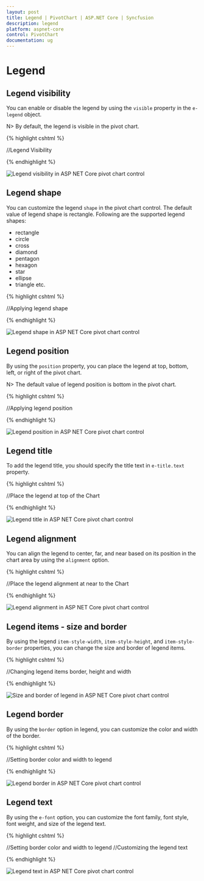 ```yaml
---
layout: post
title: Legend | PivotChart | ASP.NET Core | Syncfusion
description: legend
platform: aspnet-core
control: PivotChart
documentation: ug
---
```


# Legend

## Legend visibility

You can enable or disable the legend by using the `visible` property in the `e-legend` object.

N> By default, the legend is visible in the pivot chart.

{% highlight cshtml %}

<ej-pivot-chart id="PivotChart1">
    //Legend Visibility
    <e-legend visible="true"></e-legend>
    <e-size width="950px" height="460px"></e-size>
</ej-pivot-chart>

{% endhighlight %}

![Legend visibility in ASP NET Core pivot chart control](Legend_images/Legend_img1.png)

## Legend shape

You can customize the legend `shape` in the pivot chart control. The default value of legend shape is rectangle. Following are the supported legend shapes:

* rectangle
* circle
* cross
* diamond
* pentagon
* hexagon
* star
* ellipse
* triangle etc.

{% highlight cshtml %}

<ej-pivot-chart id="PivotChart1">
    //Applying legend shape
    <e-legend visible="true" row-count="3" shape="star"></e-legend>
    <e-size width="950px" height="460px"></e-size>
</ej-pivot-chart>

{% endhighlight %}

![Legend shape in ASP NET Core pivot chart control](Legend_images/Legend_img2.png)

## Legend position

By using the `position` property, you can place the legend at top, bottom, left, or right of the pivot chart.

N> The default value of legend position is bottom in the pivot chart.

{% highlight cshtml %}

<ej-pivot-chart id="PivotChart1">
    //Applying legend position
    <e-legend visible="true" row-count="3" position="top"></e-legend>
    <e-size width="950px" height="460px"></e-size>
</ej-pivot-chart>

{% endhighlight %}

![Legend position in ASP NET Core pivot chart control](Legend_images/Legend_img3.png)

## Legend title

To add the legend title, you should specify the title text in `e-title.text` property.

{% highlight cshtml %}

<ej-pivot-chart id="PivotChart1">
    //Place the legend at top of the Chart
    <e-legend visible="true">
        <e-title text="Countries"></e-title>
    </e-legend>
    <e-size width="950px" height="460px"></e-size>
</ej-pivot-chart>

{% endhighlight %}

![Legend title in ASP NET Core pivot chart control](Legend_images/Legend_img4.png)

## Legend alignment

You can align the legend to center, far, and near based on its position in the chart area by using the `alignment` option.

{% highlight cshtml %}

<ej-pivot-chart id="PivotChart1">
    //Place the legend alignment at near to the Chart
    <e-legend visible="true" row-count="3" alignment="near"></e-legend>
    <e-size width="950px" height="460px"></e-size>
</ej-pivot-chart>

{% endhighlight %}

![Legend alignment in ASP NET Core pivot chart control](Legend_images/Legend_img5.png)

## Legend items - size and border

By using the legend `item-style-width`, `item-style-height`, and `item-style-border` properties, you can change the size and border of legend items.

{% highlight cshtml %}

<ej-pivot-chart id="PivotChart1">
    //Changing legend items border, height and width
    <e-legend visible="true" item-style-width="12" item-style-height="12" item-style-border-color="Magenta" item-style-border-width="1.5"></e-legend>
    <e-size width="950px" height="460px"></e-size>
</ej-pivot-chart>

{% endhighlight %}

![Size and border of legend in ASP NET Core pivot chart control](Legend_images/Legend_img6.png)

## Legend border

By using the `border` option in legend, you can customize the color and width of the border.

{% highlight cshtml %}

<ej-pivot-chart id="PivotChart1">
    //Setting border color and width to legend
    <e-legend visible="true" border-width="2" border-color="#FFC342"></e-legend>
    <e-size width="950px" height="460px"></e-size>
</ej-pivot-chart>

{% endhighlight %}

![Legend border in ASP NET Core pivot chart control](Legend_images/Legend_img7.png)

## Legend text

By using the `e-font` option, you can customize the font family, font style, font weight, and size of the legend text.

{% highlight cshtml %}

<ej-pivot-chart id="PivotChart1">
    //Setting border color and width to legend
    <e-legend>
        //Customizing the legend text
        <e-font font-family="SegoeUI" font-size="13px" font-style="Italic" font-weight="Bold"></e-font>
    </e-legend>
    <e-size width="950px" height="460px"></e-size>
</ej-pivot-chart>

{% endhighlight %}

![Legend text in ASP NET Core pivot chart control](Legend_images/Legend_img8.png)